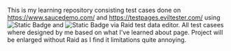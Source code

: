 This is my learning repository consisting test cases done on https://www.saucedemo.com/ and https://testpages.eviltester.com/ using ![Static Badge](https://img.shields.io/badge/Robot%20Framework-white?logo=robotframework&logoColor=black) and ![Static Badge](https://img.shields.io/badge/Selenium-white?logo=selenium) via Raid test data editor.
All test casees where designed by me based on what I've learned about page. Project will be enlarged without Raid as I find it limitations quite annoying. 

